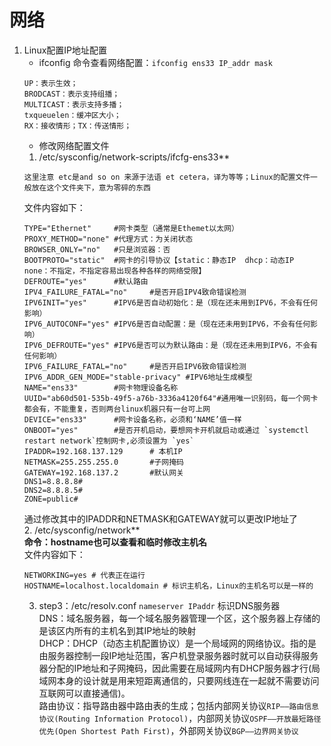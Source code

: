 # 网络
1. Linux配置IP地址配置
    * ifconfig 命令查看网络配置：`ifconfig ens33 IP_addr mask `
    ```
    UP：表示生效；
    BRODCAST：表示支持组播；
    MULTICAST：表示支持多播；
    txqueuelen：缓冲区大小；
    RX：接收情形；TX：传送情形；
    ```
    * 修改网络配置文件
    1. /etc/sysconfig/network-scripts/ifcfg-ens33**
    ```
    这里注意 etc是and so on 来源于法语 et cetera，译为等等；Linux的配置文件一般放在这个文件夹下，意为零碎的东西
    ```
    文件内容如下：
    ```
    TYPE="Ethernet"		#网卡类型（通常是Ethemet以太网）
    PROXY_METHOD="none"	#代理方式：为关闭状态
    BROWSER_ONLY="no"	#只是浏览器：否
    BOOTPROTO="static"	#网卡的引导协议【static：静态IP  dhcp：动态IP   none：不指定，不指定容易出现各种各样的网络受限】
    DEFROUTE="yes"		#默认路由
    IPV4_FAILURE_FATAL="no"		#是否开启IPV4致命错误检测
    IPV6INIT="yes"		#IPV6是否自动初始化：是（现在还未用到IPV6，不会有任何影响）
    IPV6_AUTOCONF="yes"	#IPV6是否自动配置：是（现在还未用到IPV6，不会有任何影响）
    IPV6_DEFROUTE="yes"	#IPV6是否可以为默认路由：是（现在还未用到IPV6，不会有任何影响）
    IPV6_FAILURE_FATAL="no"		#是否开启IPV6致命错误检测
    IPV6_ADDR_GEN_MODE="stable-privacy"	#IPV6地址生成模型
    NAME="ens33"		#网卡物理设备名称
    UUID="ab60d501-535b-49f5-a76b-3336a4120f64"#通用唯一识别码，每一个网卡都会有，不能重复，否则两台linux机器只有一台可上网
    DEVICE="ens33"		#网卡设备名称，必须和‘NAME’值一样
    ONBOOT="yes"		#是否开机启动，要想网卡开机就启动或通过 `systemctl restart network`控制网卡,必须设置为 `yes`
    IPADDR=192.168.137.129		# 本机IP
    NETMASK=255.255.255.0		#子网掩码
    GATEWAY=192.168.137.2		#默认网关
    DNS1=8.8.8.8#
    DNS2=8.8.8.5#
    ZONE=public#
    ```
    通过修改其中的IPADDR和NETMASK和GATEWAY就可以更改IP地址了<br>
    2. /etc/sysconfig/network**<br>
    **命令：hostname也可以查看和临时修改主机名**<br>
    文件内容如下：
    ```
    NETWORKING=yes # 代表正在运行
    HOSTNAME=localhost.localdomain # 标识主机名，Linux的主机名可以是一样的
    ```
    3. step3：/etc/resolv.conf
    `nameserver IPaddr`
    标识DNS服务器<br>
    DNS：域名服务器，每一个域名服务器管理一个区，这个服务器上存储的是该区内所有的主机名到其IP地址的映射<br>
    DHCP：DHCP（动态主机配置协议）是一个局域网的网络协议。指的是由服务器控制一段IP地址范围，客户机登录服务器时就可以自动获得服务器分配的IP地址和子网掩码，因此需要在局域网内有DHCP服务器才行(局域网本身的设计就是用来短距离通信的，只要网线连在一起就不需要访问互联网可以直接通信)。<br>
    路由协议：指导路由器中路由表的生成；包括内部网关协议`RIP——路由信息协议(Routing Information Protocol)`，内部网关协议`OSPF——开放最短路径优先(Open Shortest Path First)`，外部网关协议`BGP——边界网关协议`
